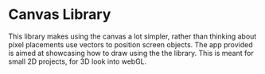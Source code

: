 # Canvas Library 

This library makes using the canvas a lot simpler, rather than thinking about pixel placements
use vectors to position screen objects. The app provided is aimed at showcasing how to draw using 
the the library. 
This is meant for small 2D projects, for 3D look into webGL. 



